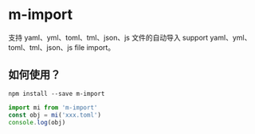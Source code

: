 # m-import

支持 yaml、yml、toml、tml、json、js 文件的自动导入
support yaml、yml、toml、tml、json、js file import。

## 如何使用？

```
npm install --save m-import
```

```js
import mi from 'm-import'
const obj = mi('xxx.toml')
console.log(obj)
```